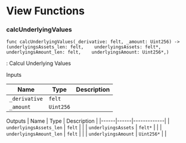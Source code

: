 # View Functions

### calcUnderlyingValues

`func calcUnderlyingValues(_derivative: felt, _amount: Uint256) -> (underlyingsAssets_len: felt,    underlyingsAssets: felt*,    underlyingsAmount_len: felt,    underlyingsAmount: Uint256*,)`

: Calcul Underlying Values


Inputs

| Name | Type | Description |
|------|------|-------------|
| `_derivative` | `felt` |    |
| `_amount` | `Uint256` |    |

Outputs
| Name | Type | Description |
|------|------|-------------|
| `underlyingsAssets_len` | `felt` |    |
| `underlyingsAssets` | `felt*` |    |
| `underlyingsAmount_len` | `felt` |    |
| `underlyingsAmount` | `Uint256*` |    |

